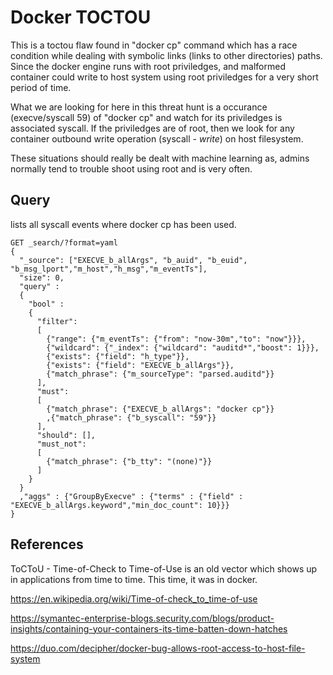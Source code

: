 # Docker TOCTOU
This is a toctou flaw found in "docker cp" command which has a race condition while dealing with symbolic links (links to other directories) paths. Since the 
docker engine runs with root priviledges, and malformed container could write to host system using root priviledges for a very short period of time. 

What we are looking for here in this threat hunt is a occurance (execve/syscall 59) of "docker cp" and watch for its priviledges is associated syscall. 
If the priviledges are of root, then we look for any container outbound write operation (syscall - *write*) on host filesystem. 

These situations should really be dealt with machine learning as, admins normally tend to trouble shoot using root and is very often.

## Query
lists all syscall events where docker cp has been used.
```
GET _search/?format=yaml
{
  "_source": ["EXECVE_b_allArgs", "b_auid", "b_euid", "b_msg_lport","m_host","h_msg","m_eventTs"],
  "size": 0,
  "query" : 
  {
    "bool" : 
    {
      "filter": 
      [
        {"range": {"m_eventTs": {"from": "now-30m","to": "now"}}},
        {"wildcard": {"_index": {"wildcard": "auditd*","boost": 1}}},
        {"exists": {"field": "h_type"}},
        {"exists": {"field": "EXECVE_b_allArgs"}},
        {"match_phrase": {"m_sourceType": "parsed.auditd"}}
      ], 
      "must": 
      [
        {"match_phrase": {"EXECVE_b_allArgs": "docker cp"}}
        ,{"match_phrase": {"b_syscall": "59"}}
      ],
      "should": [],
      "must_not": 
      [
        {"match_phrase": {"b_tty": "(none)"}}
      ]
    }
  }
  ,"aggs" : {"GroupByExecve" : {"terms" : {"field" : "EXECVE_b_allArgs.keyword","min_doc_count": 10}}}
}
```

## References 
ToCToU - Time-of-Check to Time-of-Use is an old vector which shows up in applications from time to time. This time, it was in docker.

https://en.wikipedia.org/wiki/Time-of-check_to_time-of-use

https://symantec-enterprise-blogs.security.com/blogs/product-insights/containing-your-containers-its-time-batten-down-hatches

https://duo.com/decipher/docker-bug-allows-root-access-to-host-file-system
